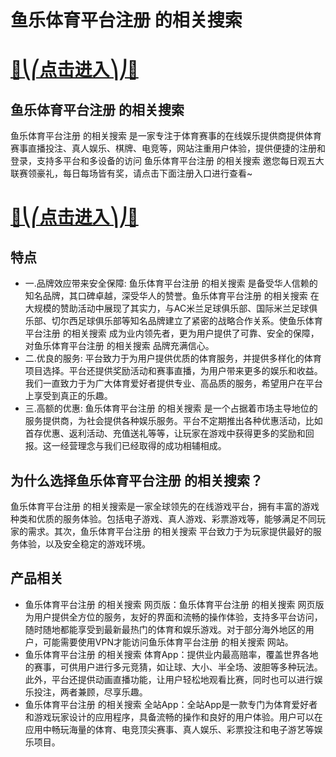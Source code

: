 # 鱼乐体育平台注册 的相关搜索

# [🍉⎝⎛点击进入⎞⎠🍉](https://kkdd668.cn)
## 鱼乐体育平台注册 的相关搜索
鱼乐体育平台注册 的相关搜索 是一家专注于体育赛事的在线娱乐提供商提供体育赛事直播投注、真人娱乐、棋牌、电竞等，网站注重用户体验，提供便捷的注册和登录，支持多平台和多设备的访问 鱼乐体育平台注册 的相关搜索 邀您每日观五大联赛领豪礼，每日每场皆有奖，请点击下面注册入口进行查看~
# [🍉⎝⎛点击进入⎞⎠🍉](https://kkdd668.cn)

## 特点
- 一.品牌效应带来安全保障: 鱼乐体育平台注册 的相关搜索 是备受华人信赖的知名品牌，其口碑卓越，深受华人的赞誉。鱼乐体育平台注册 的相关搜索 在大规模的赞助活动中展现了其实力，与AC米兰足球俱乐部、国际米兰足球俱乐部、切尔西足球俱乐部等知名品牌建立了紧密的战略合作关系。使鱼乐体育平台注册 的相关搜索 成为业内领先者，更为用户提供了可靠、安全的保障，对鱼乐体育平台注册 的相关搜索 品牌充满信心。
- 二.优良的服务: 平台致力于为用户提供优质的体育服务，并提供多样化的体育项目选择。平台还提供奖励活动和赛事直播，为用户带来更多的娱乐和收益。我们一直致力于为广大体育爱好者提供专业、高品质的服务，希望用户在平台上享受到真正的乐趣。
- 三.高额的优惠: 鱼乐体育平台注册 的相关搜索 是一个占据着市场主导地位的服务提供商，为社会提供各种娱乐服务。平台不定期推出各种优惠活动，比如首存优惠、返利活动、充值送礼等等，让玩家在游戏中获得更多的奖励和回报。这一经营理念与我们已经取得的成功相辅相成。

## 为什么选择鱼乐体育平台注册 的相关搜索？
鱼乐体育平台注册 的相关搜索是一家全球领先的在线游戏平台，拥有丰富的游戏种类和优质的服务体验。包括电子游戏、真人游戏、彩票游戏等，能够满足不同玩家的需求。其次，鱼乐体育平台注册 的相关搜索 平台致力于为玩家提供最好的服务体验，以及安全稳定的游戏环境。
## 产品相关
- 鱼乐体育平台注册 的相关搜索 网页版：鱼乐体育平台注册 的相关搜索 网页版为用户提供全方位的服务，友好的界面和流畅的操作体验，支持多平台访问，随时随地都能享受到最新最热门的体育和娱乐游戏。对于部分海外地区的用户，可能需要使用VPN才能访问鱼乐体育平台注册 的相关搜索 网站。
- 鱼乐体育平台注册 的相关搜索 体育App：提供业内最高赔率，覆盖世界各地的赛事，可供用户进行多元竞猜，如让球、大小、半全场、波胆等多种玩法。此外，平台还提供动画直播功能，让用户轻松地观看比赛，同时也可以进行娱乐投注，两者兼顾，尽享乐趣。
- 鱼乐体育平台注册 的相关搜索 全站App：全站App是一款专门为体育爱好者和游戏玩家设计的应用程序，具备流畅的操作和良好的用户体验。用户可以在应用中畅玩海量的体育、电竞顶尖赛事、真人娱乐、彩票投注和电子游艺等娱乐项目。
